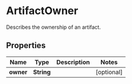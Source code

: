 

# ArtifactOwner

Describes the ownership of an artifact.

## Properties

Name | Type | Description | Notes
------------ | ------------- | ------------- | -------------
**owner** | **String** |  |  [optional]



